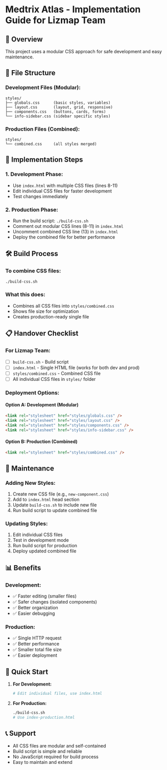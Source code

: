 # Medtrix Atlas - Implementation Guide for Lizmap Team

## 🎯 **Overview**

This project uses a modular CSS approach for safe development and easy maintenance.

## 📁 **File Structure**

### **Development Files (Modular):**

```
styles/
├── globals.css      (basic styles, variables)
├── layout.css       (layout, grid, responsive)
├── components.css   (buttons, cards, forms)
└── info-sidebar.css (sidebar specific styles)
```

### **Production Files (Combined):**

```
styles/
└── combined.css     (all styles merged)
```

## 🚀 **Implementation Steps**

### **1. Development Phase:**

- Use `index.html` with multiple CSS files (lines 8-11)
- Edit individual CSS files for faster development
- Test changes immediately

### **2. Production Phase:**

- Run the build script: `./build-css.sh`
- Comment out modular CSS lines (8-11) in `index.html`
- Uncomment combined CSS line (13) in `index.html`
- Deploy the combined file for better performance

## 🛠️ **Build Process**

### **To combine CSS files:**

```bash
./build-css.sh
```

### **What this does:**

- Combines all CSS files into `styles/combined.css`
- Shows file size for optimization
- Creates production-ready single file

## 📋 **Handover Checklist**

### **For Lizmap Team:**

- [ ] `build-css.sh` - Build script
- [ ] `index.html` - Single HTML file (works for both dev and prod)
- [ ] `styles/combined.css` - Combined CSS file
- [ ] All individual CSS files in `styles/` folder

### **Deployment Options:**

#### **Option A: Development (Modular)**

```html
<link rel="stylesheet" href="styles/globals.css" />
<link rel="stylesheet" href="styles/layout.css" />
<link rel="stylesheet" href="styles/components.css" />
<link rel="stylesheet" href="styles/info-sidebar.css" />
```

#### **Option B: Production (Combined)**

```html
<link rel="stylesheet" href="styles/combined.css" />
```

## 🔧 **Maintenance**

### **Adding New Styles:**

1. Create new CSS file (e.g., `new-component.css`)
2. Add to `index.html` head section
3. Update `build-css.sh` to include new file
4. Run build script to update combined file

### **Updating Styles:**

1. Edit individual CSS files
2. Test in development mode
3. Run build script for production
4. Deploy updated combined file

## 📊 **Benefits**

### **Development:**

- ✅ Faster editing (smaller files)
- ✅ Safer changes (isolated components)
- ✅ Better organization
- ✅ Easier debugging

### **Production:**

- ✅ Single HTTP request
- ✅ Better performance
- ✅ Smaller total file size
- ✅ Easier deployment

## 🎯 **Quick Start**

1. **For Development:**

   ```bash
   # Edit individual files, use index.html
   ```

2. **For Production:**
   ```bash
   ./build-css.sh
   # Use index-production.html
   ```

## 📞 **Support**

- All CSS files are modular and self-contained
- Build script is simple and reliable
- No JavaScript required for build process
- Easy to maintain and extend
